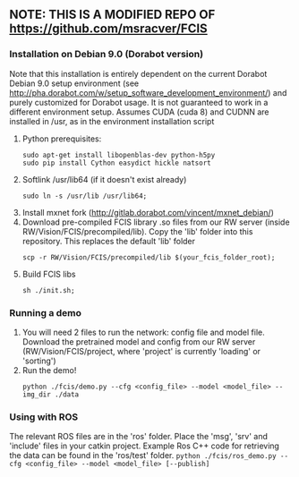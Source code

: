 ## NOTE: THIS IS A MODIFIED REPO OF https://github.com/msracver/FCIS


### Installation on Debian 9.0 (Dorabot version)
Note that this installation is entirely dependent on the current Dorabot Debian 9.0 setup environment (see http://pha.dorabot.com/w/setup_software_development_environment/) and purely customized for Dorabot usage. It is not guaranteed to work in a different environment setup.
Assumes CUDA (cuda 8) and CUDNN are installed in /usr, as in the environment installation script

1. Python prerequisites:
	```
	sudo apt-get install libopenblas-dev python-h5py
	sudo pip install Cython easydict hickle natsort
	```
2. Softlink /usr/lib64 (if it doesn't exist already)
    ```
    sudo ln -s /usr/lib /usr/lib64;
    ```
3. Install mxnet fork (http://gitlab.dorabot.com/vincent/mxnet_debian/)
4. Download pre-compiled FCIS library .so files from our RW server (inside RW/Vision/FCIS/precompiled/lib). Copy the 'lib' folder into this repository. This replaces the default 'lib' folder
    ```
    scp -r RW/Vision/FCIS/precompiled/lib $(your_fcis_folder_root);
    ```
5. Build FCIS libs
    ```
	sh ./init.sh;
	```


### Running a demo
1. You will need 2 files to run the network: config file and model file. 
Download the pretrained model and config from our RW server (RW/Vision/FCIS/project, where 'project' is currently 'loading' or 'sorting')
2. Run the demo! 
    ```
    python ./fcis/demo.py --cfg <config_file> --model <model_file> --img_dir ./data
    ```

### Using with ROS
The relevant ROS files are in the 'ros' folder. Place the 'msg', 'srv' and 'include' files in your catkin project. Example Ros C++ code for retrieving the data can be found in the 'ros/test' folder. 
    ```
    python ./fcis/ros_demo.py --cfg <config_file> --model <model_file> [--publish]
    ```
